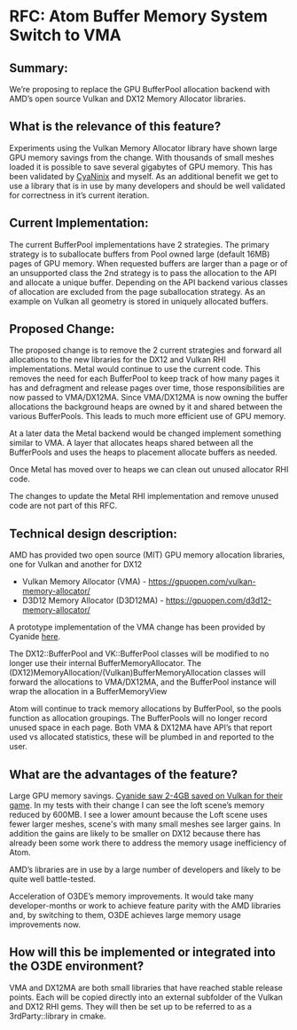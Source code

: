 
# RFC: Atom Buffer Memory System Switch to VMA
## Summary:

We’re proposing to replace the GPU BufferPool allocation backend with AMD’s open source Vulkan and DX12 Memory Allocator libraries.
## What is the relevance of this feature?

Experiments using the Vulkan Memory Allocator library have shown large GPU memory savings from the change. With thousands of small meshes loaded it is possible to save several gigabytes of GPU memory. This has been validated by [CyaNinix](https://github.com/o3de/o3de/issues/11446) and myself.
As an additional benefit we get to use a library that is in use by many developers and should be well validated for correctness in it’s current iteration.
## Current Implementation:

The current BufferPool implementations have 2 strategies. The primary strategy is to suballocate buffers from Pool owned large (default 16MB) pages of GPU memory. When requested buffers are larger than a page or of an unsupported class the 2nd strategy is to pass the allocation to the API and allocate a unique buffer. Depending on the API backend various classes of allocation are excluded from the page suballocation strategy. As an example on Vulkan all geometry is stored in uniquely allocated buffers.
## Proposed Change:

The proposed change is to remove the 2 current strategies and forward all allocations to the new libraries for the DX12 and Vulkan RHI implementations. Metal would continue to use the current code.
This removes the need for each BufferPool to keep track of how many pages it has and defragment and release pages over time, those responsibilities are now passed to VMA/DX12MA. Since VMA/DX12MA is now owning the buffer allocations the background heaps are owned by it and shared between the various BufferPools. This leads to much more efficient use of GPU memory.

At a later data the Metal backend would be changed implement something similar to VMA. A layer that allocates heaps shared between all the BufferPools and uses the heaps to placement allocate buffers as needed.

Once Metal has moved over to heaps we can clean out unused allocator RHI code.

The changes to update the Metal RHI implementation and remove unused code are not part of this RFC.
## Technical design description:

AMD has provided two open source (MIT) GPU memory allocation libraries, one for Vulkan and another for DX12

* Vulkan Memory Allocator (VMA) - https://gpuopen.com/vulkan-memory-allocator/
* D3D12 Memory Allocator (D3D12MA) - https://gpuopen.com/d3d12-memory-allocator/

A prototype implementation of the VMA change has been provided by Cyanide [here](https://github.com/cyanide-studio/o3de/commit/cd760faaf1e9b0f70c2b529d0489abc733a3247b).

The DX12::BufferPool and VK::BufferPool classes will be modified to no longer use their internal BufferMemoryAllocator. The (DX12)MemoryAllocation/(Vulkan)BufferMemoryAllocation classes will forward the allocations to VMA/DX12MA, and the BufferPool instance will wrap the allocation in a BufferMemoryView

Atom will continue to track memory allocations by BufferPool, so the pools function as allocation groupings. The BufferPools will no longer record unused space in each page. Both VMA & DX12MA have API’s that report used vs allocated statistics, these will be plumbed in and reported to the user.
## What are the advantages of the feature?

Large GPU memory savings. [Cyanide saw 2-4GB saved on Vulkan for their game](https://github.com/o3de/o3de/issues/11446). In my tests with their change I can see the loft scene’s memory reduced by 600MB. I see a lower amount because the Loft scene uses fewer larger meshes, scene's with many small meshes see larger gains. In addition the gains are likely to be smaller on DX12 because there has already been some work there to address the memory usage inefficiency of Atom.

AMD’s libraries are in use by a large number of developers and likely to be quite well battle-tested.

Acceleration of O3DE’s memory improvements. It would take many developer-months or work to achieve feature parity with the AMD libraries and, by switching to them, O3DE achieves large memory usage improvements now.

## How will this be implemented or integrated into the O3DE environment?

VMA and DX12MA are both small libraries that have reached stable release points. Each will be copied directly into an external subfolder of the Vulkan and DX12 RHI gems. They will then be set up to be referred to as a 3rdParty::library in cmake.
